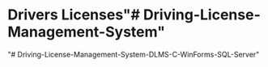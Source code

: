 # Drivers Licenses"# Driving-License-Management-System" 
"# Driving-License-Management-System-DLMS-C-WinForms-SQL-Server" 
